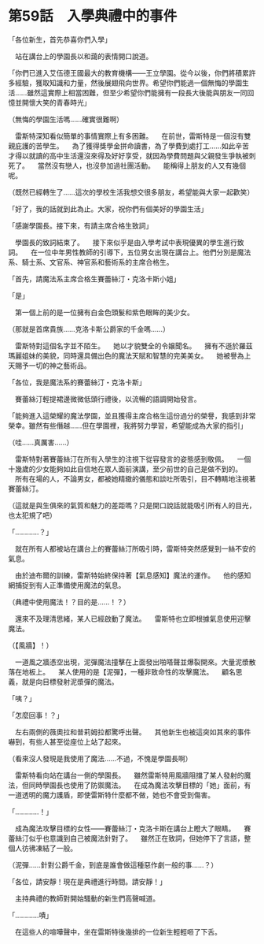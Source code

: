 # 第59話　入學典禮中的事件

「各位新生，首先恭喜你們入學」

　站在講台上的學園長以和藹的表情開口說道。

「你們已進入艾伍德王國最大的教育機構——王立學園。從今以後，你們將積累許多經驗，獲取知識和力量，然後展翅飛向世界。希望你們能過一個無悔的學園生活……雖然這實際上相當困難，但至少希望你們能擁有一段長大後能與朋友一同回憶並開懷大笑的青春時光」

（無悔的學園生活嗎……確實很難啊）

　雷斯特深知看似簡單的事情實際上有多困難。
　在前世，雷斯特是一個沒有雙親庇護的苦學生。
　為了獲得獎學金拼命讀書，為了學費到處打工……如此辛苦才得以就讀的高中生活還沒來得及好好享受，就因為學費問題與父親發生爭執被刺死了。
　當然沒有戀人，也沒參加過社團活動。
　能稱得上朋友的人又有幾個呢。

（既然已經轉生了……這次的學校生活我想交很多朋友，希望能與大家一起歡笑）

「好了，我的話就到此為止。大家，祝你們有個美好的學園生活」

「感謝學園長。接下來，有請主席合格生致詞」

　學園長的致詞結束了。
　接下來似乎是由入學考試中表現優異的學生進行致詞。
　在一位中年男性教師的引導下，五位男女出現在講台上。他們分別是魔法系、騎士系、文官系、神官系和藝術系的主席合格生。

「首先，請魔法系主席合格生賽蕾絲汀・克洛卡斯小姐」

「是」

　第一個上前的是一位擁有白金色頭髮和紫色眼眸的美少女。

（那就是首席貴族……克洛卡斯公爵家的千金嗎……）

　雷斯特對這個名字並不陌生。
　她以才貌雙全的令嬢聞名。
　擁有不遜於羅茲瑪麗姐妹的美貌，同時還具備出色的魔法天賦和智慧的完美美女。
　她被譽為上天賜予一切的神之藝術品。

「各位，我是魔法系的賽蕾絲汀・克洛卡斯」

　賽蕾絲汀輕提裙邊微微低頭行禮後，以流暢的語調開始發言。

「能夠進入這榮耀的魔法學園，並且獲得主席合格生這份過分的榮譽，我感到非常榮幸。雖然有些僭越……但在學園裡，我將努力學習，希望能成為大家的指引」

（哇……真厲害……）

　雷斯特對著賽蕾絲汀在所有入學生的注視下從容發言的姿態感到敬佩。
　一個十幾歲的少女能夠如此自信地在眾人面前演講，至少前世的自己是做不到的。
　所有在場的人，不論男女，都被她精緻的儀態和談吐所吸引，目不轉睛地注視著賽蕾絲汀。

（這就是與生俱來的氣質和魅力的差距嗎？只是開口說話就能吸引所有人的目光，也太犯規了吧）

「…………？」

　就在所有人都被站在講台上的賽蕾絲汀所吸引時，雷斯特突然感覺到一絲不安的氣息。

　由於迪布爾的訓練，雷斯特始終保持著【氣息感知】魔法的運作。
　他的感知網捕捉到有人正準備使用魔法的氣息。

（典禮中使用魔法！？目的是……！？）

　還來不及理清思緒，某人已經啟動了魔法。
　雷斯特也立即根據氣息使用迎擊魔法。

（【風牆】！）

　一道風之牆憑空出現，泥彈魔法撞擊在上面發出啪嗒聲並爆裂開來。大量泥漿散落在地板上。
　某人使用的是【泥彈】，一種非致命性的攻擊魔法。
　顧名思義，就是向目標發射泥漿彈的魔法。

「咦？」

「怎麼回事！？」

　左右兩側的薇奧拉和普莉姆拉都驚呼出聲。
　其他新生也被這突如其來的事件嚇到，有些人甚至從座位上站了起來。

（看來沒人發現是我使用了魔法……不過，不愧是學園長啊）

　雷斯特看向站在講台一側的學園長。
　雖然雷斯特用風牆阻擋了某人發射的魔法，但同時學園長也使用了防禦魔法。
　在成為魔法攻擊目標的「她」面前，有一道透明的魔力護盾，即使雷斯特什麼都不做，她也不會受到傷害。

「…………！」

　成為魔法攻擊目標的女性——賽蕾絲汀・克洛卡斯在講台上瞪大了眼睛。
　賽蕾絲汀似乎也意識到自己被魔法針對了。
　雖然正在致詞，但她停下了言語，整個人彷彿凍結了一般。

（泥彈……針對公爵千金，到底是誰會做這種惡作劇一般的事……？）

「各位，請安靜！現在是典禮進行時間。請安靜！」

　主持典禮的教師對開始騷動的新生們高聲喊道。

「…………嘖」

　在這些人的喧嘩聲中，坐在雷斯特後幾排的一位新生輕輕咂了下舌。